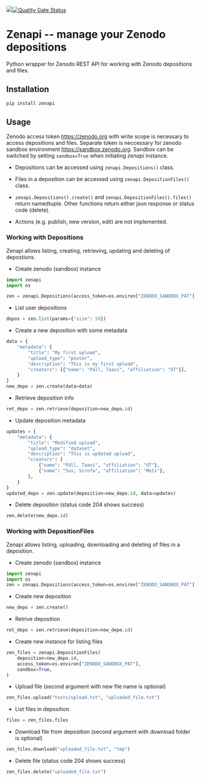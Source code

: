 
![](https://github.com/tpall/zenapi/workflows/CI/badge.svg)[![Quality Gate Status](https://sonarcloud.io/api/project_badges/measure?project=tpall_zenapi&metric=alert_status)](https://sonarcloud.io/dashboard?id=tpall_zenapi)

# Zenapi -- manage your Zenodo depositions

Python wrapper for Zenodo REST API for working with Zenodo depositions and files.

## Installation

```python
pip install zenapi
```

## Usage

Zenodo access token <https://zenodo.org> with write scope is necessary to access depositions and files. 
Separate token is neccessary for zenodo sandbox environment <https://sandbox.zenodo.org>. 
Sandbox can be switched by setting `sandbox=True` when initiating *zenapi* instance.

- Depositions can be accessed using `zenapi.Depositions()` class. 

- Files in a deposition can be accessed using `zenapi.DepositionFiles()` class.

- `zenapi.Depositions().create()` and `zenapi.DepositionFiles().files()` return namedtuple.
Other functions return either json response or status code (delete).

- Actions (e.g. publish, new version, edit) are not implemented.

### Working with Depositions

Zenapi allows listing, creating, retrieving, updating and deleting of depostions.

- Create zenodo (sandbox) instance

```python
import zenapi
import os

zen = zenapi.Depositions(access_token=os.environ["ZENODO_SANDBOX_PAT"], sandbox=True)
```

- List user depositions

```python
depos = zen.list(params={"size": 50})
```

- Create a new deposition with some metadata

```python
data = {
    "metadata": {
        "title": "My first upload",
        "upload_type": "poster",
        "description": "This is my first upload",
        "creators": [{"name": "Päll, Taavi", "affiliation": "UT"}],
    }
}
new_depo = zen.create(data=data)
```

- Retrieve deposition info

```python
ret_depo = zen.retrieve(deposition=new_depo.id)
```

- Update deposition metadata

```python
updates = {
    "metadata": {
        "title": "Modified upload",
        "upload_type": "dataset",
        "description": "This is updated upload",
        "creators": [
            {"name": "Päll, Taavi", "affiliation": "UT"},
            {"name": "Sus, Scrofa", "affiliation": "Mets"},
        ],
    }
}
updated_depo = zen.update(deposition=new_depo.id, data=updates)
```

- Delete deposition (status code 204 shows success)

```python
zen.delete(new_depo.id)
```

### Working with DepositionFiles

Zenapi allows listing, uploading, downloading and deleting of files in a deposition.

- Create zenodo (sandbox) instance

```python
import zenapi
import os
zen = zenapi.Depositions(access_token=os.environ["ZENODO_SANDBOX_PAT"], sandbox=True)
```

- Create new deposition

```python
new_depo = zen.create()
```

- Retrive deposition

```python
ret_depo = zen.retrieve(deposition=new_depo.id)
```

- Create new instance for listing files

```python
zen_files = zenapi.DepositionFiles(
    deposition=new_depo.id,
    access_token=os.environ["ZENODO_SANDBOX_PAT"],
    sandbox=True,
)
```

- Upload file (second argument with new file name is optional)

```python
zen_files.upload("tests/upload.txt", "uploaded_file.txt")
```

- List files in deposition

```python
files = zen_files.files
```

- Download file from deposition (second argument with download folder is optional)

```python
zen_files.download("uploaded_file.txt", "tmp")
```

- Delete file (status code 204 shows success)

```python
zen_files.delete("uploaded_file.txt")
```
